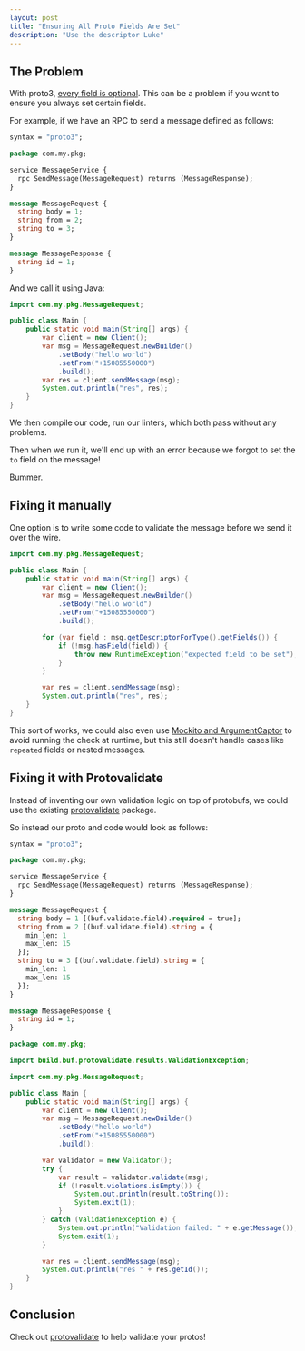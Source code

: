 ```yaml
---
layout: post
title: "Ensuring All Proto Fields Are Set"
description: "Use the descriptor Luke"
---
```


## The Problem

With proto3, [every field is optional](https://stackoverflow.com/a/52360213/3720597). This can be a problem if you want to ensure you always set certain fields.

For example, if we have an RPC to send a message defined as follows:

```protobuf
syntax = "proto3";

package com.my.pkg;

service MessageService {
  rpc SendMessage(MessageRequest) returns (MessageResponse);
}

message MessageRequest {
  string body = 1;
  string from = 2;
  string to = 3;
}

message MessageResponse {
  string id = 1;
}
```

And we call it using Java:

```java
import com.my.pkg.MessageRequest;

public class Main {
    public static void main(String[] args) {
        var client = new Client();
        var msg = MessageRequest.newBuilder()
            .setBody("hello world")
            .setFrom("+15085550000")
            .build();
        var res = client.sendMessage(msg);
        System.out.println("res", res);
    }
}
```

We then compile our code, run our linters, which both pass without any problems.

Then when we run it, we'll end up with an error because we forgot to set the `to` field on the message!

Bummer.

## Fixing it manually

One option is to write some code to validate the message before we send it over the wire.

```java
import com.my.pkg.MessageRequest;

public class Main {
    public static void main(String[] args) {
        var client = new Client();
        var msg = MessageRequest.newBuilder()
            .setBody("hello world")
            .setFrom("+15085550000")
            .build();

        for (var field : msg.getDescriptorForType().getFields()) {
            if (!msg.hasField(field)) {
                throw new RuntimeException("expected field to be set");
            }
        }

        var res = client.sendMessage(msg);
        System.out.println("res", res);
    }
}
```

This sort of works, we could also even use [Mockito and ArgumentCaptor](https://site.mockito.org/javadoc/current/org/mockito/ArgumentCaptor.html) to avoid running the check at runtime, but this still doesn't handle cases like `repeated` fields or nested messages.

## Fixing it with Protovalidate

Instead of inventing our own validation logic on top of protobufs, we could use the existing [protovalidate](https://github.com/bufbuild/protovalidate) package.

So instead our proto and code would look as follows:

```protobuf
syntax = "proto3";

package com.my.pkg;

service MessageService {
  rpc SendMessage(MessageRequest) returns (MessageResponse);
}

message MessageRequest {
  string body = 1 [(buf.validate.field).required = true];
  string from = 2 [(buf.validate.field).string = {
    min_len: 1
    max_len: 15
  }];
  string to = 3 [(buf.validate.field).string = {
    min_len: 1
    max_len: 15
  }];
}

message MessageResponse {
  string id = 1;
}
```

```java
package com.my.pkg;

import build.buf.protovalidate.results.ValidationException;

import com.my.pkg.MessageRequest;

public class Main {
    public static void main(String[] args) {
        var client = new Client();
        var msg = MessageRequest.newBuilder()
            .setBody("hello world")
            .setFrom("+15085550000")
            .build();

        var validator = new Validator();
        try {
            var result = validator.validate(msg);
            if (!result.violations.isEmpty()) {
                System.out.println(result.toString());
                System.exit(1);
            }
        } catch (ValidationException e) {
            System.out.println("Validation failed: " + e.getMessage());
            System.exit(1);
        }

        var res = client.sendMessage(msg);
        System.out.println("res " + res.getId());
    }
}
```

## Conclusion

Check out [protovalidate](https://github.com/bufbuild/protovalidate) to help validate your protos!
